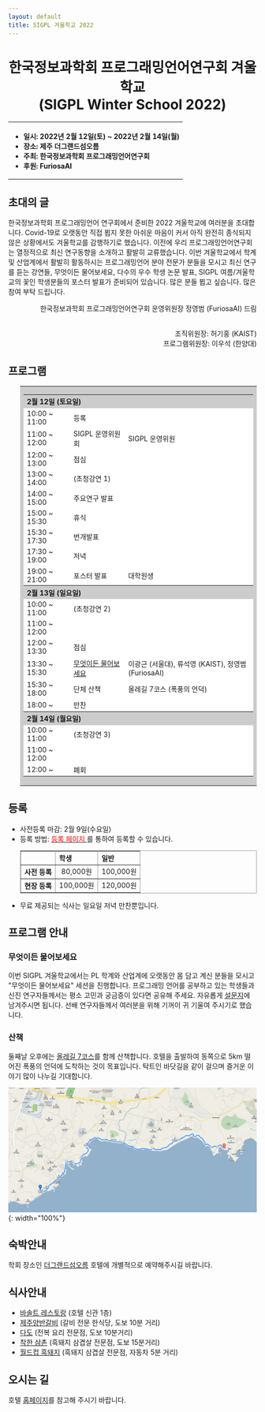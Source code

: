 ```yaml
---
layout: default
title: SIGPL 겨울학교 2022
---
```


<h1>
<center>
한국정보과학회 프로그래밍언어연구회 겨울학교
<br> (SIGPL Winter School 2022)
</center>
</h1>
<center><table><tbody><tr><th align="left">
<ul>
<li>
    일시: 2022년 2월 12일(토) ~ 2022년 2월 14일(월)
</li><li>
    장소: 제주 더그랜드섬오름
</li><li>
    주최: 한국정보과학회 프로그래밍언어연구회
</li><li>
    후원: FuriosaAI
</li></ul>
</th></tr></tbody></table>
</center>

<h2>초대의 글</h2>

<p>
  한국정보과학회 프로그래밍언어 연구회에서 준비한 2022 겨울학교에 여러분을 초대합니다.
  Covid-19로 오랫동안 직접 뵙지 못한 아쉬운 마음이 커서 아직 완전히 종식되지 않은 상황에서도 겨울학교를 감행하기로 했습니다.
  이전에 우리 프로그래밍언어연구회는 열정적으로 최신 연구동향을 소개하고 활발히 교류했습니다.
  이번 겨울학교에서 학계 및 산업계에서 활발히 활동하시는 프로그래밍언어 분야 전문가 분들을 모시고 최신 연구를 듣는 강연들,
  무엇이든 물어보세요, 다수의 우수 학생 논문 발표, SIGPL 여름/겨울학교의 꽃인 학생분들의 포스터 발표가 준비되어 있습니다.
  많은 분들 뵙고 싶습니다. 많은 참여 부탁 드립니다.
</p>

<p align="right">
한국정보과학회 프로그래밍언어연구회 운영위원장 정영범 (FuriosaAI) 드림
</p>

<p align="right">
<br> 조직위원장: 허기홍 (KAIST)
<br> 프로그램위원장: 이우석 (한양대)

</p>

<h2>프로그램</h2>

<ul>
  <table border="0" cellspacing="0">
  <tbody><tr><td bgcolor="#cccccc">
  <table border="0" cellspacing="1pt">
<tbody>

  <tr><th colspan="3" align="left"> 2월 12일 (토요일)  </th></tr>
  <tr><td bgcolor="white">  10:00 ~ 11:00  </td><td bgcolor="white">  등록  </td><td bgcolor="white">   </td></tr>
  <tr><td bgcolor="white">  11:00 ~ 12:00  </td><td bgcolor="white">  SIGPL 운영위원회 </td><td bgcolor="white">  SIGPL 운영위원  </td></tr>
  <tr><td bgcolor="white">  12:00 ~ 13:00  </td><td bgcolor="white">  점심  </td><td bgcolor="white">   </td></tr>
  <tr><td bgcolor="white">  13:00 ~ 14:00  </td><td bgcolor="white">  (초청강연 1)  </td><td bgcolor="white">   </td></tr>
  <tr><td bgcolor="white">  14:00 ~ 15:00  </td><td bgcolor="white">  주요연구 발표 </td><td bgcolor="white">   </td></tr>
  <tr><td bgcolor="white">  15:00 ~ 15:30  </td><td bgcolor="white">  휴식 </td><td bgcolor="white">   </td></tr>
  <tr><td bgcolor="white">  15:30 ~ 17:30  </td><td bgcolor="white">  번개발표 </td><td bgcolor="white">   </td></tr>
  <tr><td bgcolor="white">  17:30 ~ 19:00  </td><td bgcolor="white">  저녁 </td><td bgcolor="white">   </td></tr>
  <tr><td bgcolor="white">  19:00 ~ 21:00  </td><td bgcolor="white">  포스터 발표 </td><td bgcolor="white">  대학원생 </td> </tr>

  <tr><th colspan="3" align="left"> 2월 13일 (일요일)  </th></tr>
  <tr><td bgcolor="white">  10:00 ~ 11:00  </td><td bgcolor="white">  (초청강연 2)  </td><td bgcolor="white">   </td></tr>
  <tr><td bgcolor="white">  11:00 ~ 12:00  </td><td bgcolor="white">   </td><td bgcolor="white">  </td></tr>
  <tr><td bgcolor="white">  12:00 ~ 13:30  </td><td bgcolor="white">  점심  </td><td bgcolor="white">   </td></tr>
  <tr><td bgcolor="white">  13:30 ~ 15:30  </td><td bgcolor="white">  <a href="https://forms.gle/trWbVnjQq2w4BDSM9">무엇이든 물어보세요</a> </td><td bgcolor="white"> 이광근 (서울대), 류석영 (KAIST), 정영범 (FuriosaAI)  </td></tr>
  <tr><td bgcolor="white">  15:30 ~ 18:00  </td><td bgcolor="white">  단체 산책 </td><td bgcolor="white">  올레길 7코스 (폭풍의 언덕) </td></tr>
  <tr><td bgcolor="white">  18:00 ~        </td><td bgcolor="white">  만찬 </td><td bgcolor="white">   </td></tr>

  <tr><th colspan="3" align="left"> 2월 14일 (월요일)  </th></tr>
  <tr><td bgcolor="white">  10:00 ~ 11:00  </td><td bgcolor="white">  (초청강연 3)  </td><td bgcolor="white">   </td></tr>
  <tr><td bgcolor="white">  11:00 ~ 12:00  </td><td bgcolor="white">   </td><td bgcolor="white">  </td></tr>
  <tr><td bgcolor="white">  12:00 ~        </td><td bgcolor="white">  폐회  </td><td bgcolor="white">   </td></tr>

</tbody>
  </table></td></tr></tbody></table>
</ul>

## 등록

<ul>
    <li> 사전등록 마감: 2월 9일(수요일)
  </li><li> 등록 방법: <a href= "http://www.kiise.or.kr/conference/conf/102/" target="_blank"> <font color="red">등록 페이지</font> </a>를 통하여 등록할 수 있습니다.
<table border="1" bordercolor="#a0a0a0" cellspacing="0">
<tbody><tr><th>&nbsp;</th><th>학생</th><th>일반</th></tr>
<tr align="center"><th>사전 등록 </th><td>80,000원</td><td>100,000원</td></tr>
<tr align="center"><th>현장 등록 </th><td>100,000원</td><td>120,000원</td></tr>
</tbody></table>
</li><li>무료 제공되는 식사는 일요일 저녁 만찬뿐입니다.</li></ul>

## 프로그램 안내
### 무엇이든 물어보세요
이번 SIGPL 겨울학교에서는 PL 학계와 산업계에 오랫동안 몸 담고 계신 분들을 모시고 "무엇이든 물어보세요" 세션을 진행합니다.
프로그래밍 언어를 공부하고 있는 학생들과 신진 연구자들께서는 평소 고민과 궁금증이 있다면 공유해 주세요.
자유롭게 <a href="https://forms.gle/trWbVnjQq2w4BDSM9">설문지</a>에 남겨주시면 됩니다.
선배 연구자들께서 여러분을 위해 기꺼이 귀 기울여 주시기로 했습니다.
### 산책
둘째날 오후에는 <a href="http://www.jejuolle.org/trail/kor/olle_trail/default.asp?search_idx=9">올레길 7코스</a>를 함께 산책합니다.
호텔을 출발하여 동쪽으로 5km 떨어진 폭풍의 언덕에 도착하는 것이 목표입니다.
탁트인 바닷길을 같이 걸으며 즐거운 이야기 많이 나누길 기대합니다.

![map](map.png){: width="100%"}

## 숙박안내

학회 장소인 <a href="http://www.sumorum.com" target="_blank">더그랜드섬오름</a> 호텔에 개별적으로 예약해주시길 바랍니다.

## 식사안내

<ul>
  <li><a href="http://www.sumorum.com/upload/contents/BasaltRestaurant.pdf">바솔트 레스토랑</a> (호텔 신관 1층)</li>
  <li><a href="https://map.naver.com/v5/entry/place/1592243122?placePath=%2Fhome&c=14082835.3292459,3926221.9972572,17,0,0,0,dh">제주양반갈비</a> (갈비 전문 한식당, 도보 10분 거리) </li>
  <li><a href="https://map.naver.com/v5/entry/place/1926787057?placePath=%2Fhome&c=14082220.9347123,3926367.0877228,15,0,0,0,dh">다도</a> (전복 요리 전문점, 도보 10분거리) </li>
  <li><a href="https://map.naver.com/v5/entry/place/37289095?placePath=%2Fhome&c=14082216.4708007,3926544.9730715,15,0,0,0,dh">착한 삼촌</a> (흑돼지 삼겹살 전문점, 도보 15분거리) </li>
  <li><a href="https://map.naver.com/v5/search/%EC%9B%94%EB%93%9C%EC%BB%B5%ED%9D%91%EB%8F%BC%EC%A7%80/place/36938066?c=14081555.5447200,3927605.9134877,15,0,0,0,dh&placePath=%3Fentry%253Dbmp">월드컵 흑돼지</a> (흑돼지 삼겹살 전문점, 자동차 5분 거리) </li>
</ul>

## 오시는 길

호텔 <a href="http://www.sumorum.com/introduction/location">홈페이지</a>를 참고해 주시기 바랍니다.
